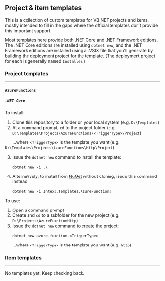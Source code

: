 ## Project & item templates
This is a collection of custom templates for VB.NET projects and items, mostly intended to fill in the gaps where the official templates don't provide this important support.

Most templates here provide both .NET Core and .NET Framework editions. The .NET Core editions are installed using `dotnet new`, and the .NET Framework editions are installed using a .VSIX file that you'll generate by building the deployment project for the template. (The deployment project for each is generally named `Installer`.)

### Project templates
---
#### `AzureFunctions`
##### *`.NET Core`*
To install:

1. Clone this repository to a folder on your local system (e.g. `D:\Templates`)
2. At a command prompt, `cd` to the project folder (e.g. `D:\Templates\Projects\AzureFunctions\<TriggerType>\Project`)

&nbsp;&nbsp;&nbsp;&nbsp;&nbsp;&nbsp;...where `<TriggerType>` is the template you want (e.g. `D:\Templates\Projects\AzureFunctions\Http\Project`)

3. Issue the `dotnet new` command to install the template:

&nbsp;&nbsp;&nbsp;&nbsp;&nbsp;&nbsp;`dotnet new -i .\`

4. Alternatively, to install from [NuGet](https://www.nuget.org/packages/Intexx.Templates.AzureFunctions) without cloning, issue this command instead:

&nbsp;&nbsp;&nbsp;&nbsp;&nbsp;&nbsp;`dotnet new -i Intexx.Templates.AzureFunctions`

To use:

1. Open a command prompt
2. Create and `cd` to a subfolder for the new project (e.g. `D:\Projects\AzureFunctionHttp`)
3. Issue the `dotnet new` command to create the project:

&nbsp;&nbsp;&nbsp;&nbsp;&nbsp;&nbsp;`dotnet new azure-function-<TriggerType>`

&nbsp;&nbsp;&nbsp;&nbsp;&nbsp;&nbsp;...where `<TriggerType>` is the template you want (e.g. `http`)


### Item templates
---
No templates yet. Keep checking back.
